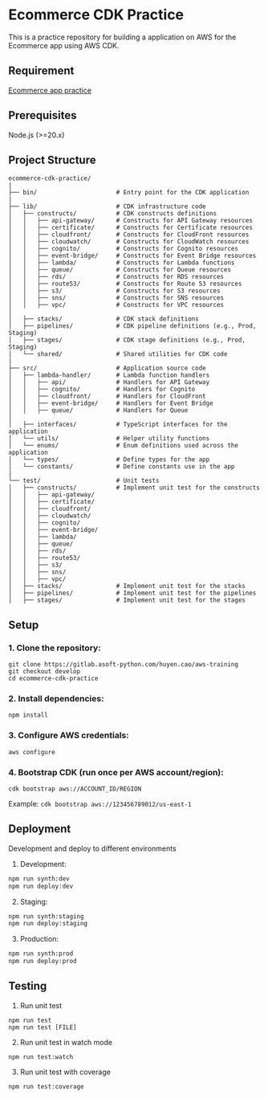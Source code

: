 
# Ecommerce CDK Practice
This is a practice repository for building a application on AWS for the Ecommerce app using AWS CDK.

## Requirement
[Ecommerce app practice](https://docs.google.com/document/d/1Ixvg4oiE0SedlEZOwOF6tpUO5qx7-emW8tbNe5pv4J8/edit?tab=t.0)

## Prerequisites
Node.js (>=20.x)

## Project Structure
```
ecommerce-cdk-practice/
|
├── bin/                      # Entry point for the CDK application
|
├── lib/                      # CDK infrastructure code
│   ├── constructs/           # CDK constructs definitions
│   │   ├── api-gateway/      # Constructs for API Gateway resources
│   │   ├── certificate/      # Constructs for Certificate resources
│   │   ├── cloudfront/       # Constructs for CloudFront resources
│   │   ├── cloudwatch/       # Constructs for CloudWatch resources
│   │   ├── cognito/          # Constructs for Cognito resources
│   │   ├── event-bridge/     # Constructs for Event Bridge resources
│   │   ├── lambda/           # Constructs for Lambda functions
│   │   ├── queue/            # Constructs for Queue resources
│   │   ├── rds/              # Constructs for RDS resources
│   │   ├── route53/          # Constructs for Route 53 resources
│   │   ├── s3/               # Constructs for S3 resources
│   │   ├── sns/              # Constructs for SNS resources
│   │   ├── vpc/              # Constructs for VPC resources
│
│   ├── stacks/               # CDK stack definitions
│   ├── pipelines/            # CDK pipeline definitions (e.g., Prod, Staging)
│   ├── stages/               # CDK stage definitions (e.g., Prod, Staging)
│   └── shared/               # Shared utilities for CDK code
|
├── src/                      # Application source code
│   ├── lambda-handler/       # Lambda function handlers
│   │   ├── api/              # Handlers for API Gateway
│   │   ├── cognito/          # Handlers for Cognito
│   │   ├── cloudfront/       # Handlers for CloudFront
│   │   ├── event-bridge/     # Handlers for Event Bridge
│   │   ├── queue/            # Handlers for Queue
│
│   ├── interfaces/           # TypeScript interfaces for the application
│   └── utils/                # Helper utility functions
│   └── enums/                # Enum definitions used across the application
│   └── types/                # Define types for the app
│   └── constants/            # Define constants use in the app
|
└── test/                     # Unit tests
│   ├── constructs/           # Implement unit test for the constructs
│   │   ├── api-gateway/
│   │   ├── certificate/
│   │   ├── cloudfront/
│   │   ├── cloudwatch/
│   │   ├── cognito/
│   │   ├── event-bridge/
│   │   ├── lambda/
│   │   ├── queue/
│   │   ├── rds/
│   │   ├── route53/
│   │   ├── s3/
│   │   ├── sns/
│   │   ├── vpc/
│   ├── stacks/               # Implement unit test for the stacks
│   ├── pipelines/            # Implement unit test for the pipelines
│   ├── stages/               # Implement unit test for the stages
```

## Setup

### 1. Clone the repository:
```
git clone https://gitlab.asoft-python.com/huyen.cao/aws-training
git checkout develop
cd ecommerce-cdk-practice
```

### 2. Install dependencies:
```
npm install
```

### 3. Configure AWS credentials:
```
aws configure
```

### 4. Bootstrap CDK (run once per AWS account/region):
```
cdk bootstrap aws://ACCOUNT_ID/REGION
```
Example: `cdk bootstrap aws://123456789012/us-east-1`

## Deployment

Development and deploy to different environments

1. Development:
```bash
npm run synth:dev
npm run deploy:dev
```

2. Staging:
```bash
npm run synth:staging
npm run deploy:staging
```

3. Production:
```bash
npm run synth:prod
npm run deploy:prod
```

## Testing

1. Run unit test
```
npm run test
npm run test [FILE]
```

2. Run unit test in watch mode
```
npm run test:watch
```

3. Run unit test with coverage
```
npm run test:coverage
```
